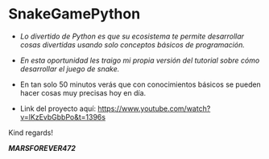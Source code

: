 # SnakeGamePython

- _Lo divertido de Python es que su ecosistema te permite desarrollar cosas divertidas usando solo conceptos básicos de programación._
- _En esta oportunidad les traigo mi propia versión del tutorial sobre cómo desarrollar el juego de snake._
- En tan solo 50 minutos verás que con conocimientos básicos se pueden hacer cosas muy precisas hoy en día.

- Link del proyecto aquí: https://www.youtube.com/watch?v=lKzEvbGbbPo&t=1396s

Kind regards!

***MARSFOREVER472***
